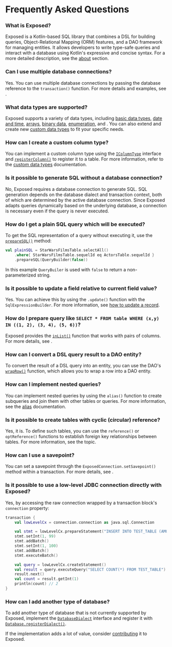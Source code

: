 # Frequently Asked Questions

### What is Exposed?

Exposed is a Kotlin-based SQL library that combines a DSL for building queries, Object-Relational Mapping (ORM) 
features, and a DAO framework for managing entities. It allows developers to write type-safe queries and interact 
with a database using Kotlin's expressive and concise syntax.
For a more detailed description, see the [about](About.topic) section.

### Can I use multiple database connections?

Yes. You can use multiple database connections by passing the database reference to the `transaction()` function.
For more details and examples, see [](Transactions.md#working-with-multiple-databases).

### What data types are supported?

Exposed supports a variety of data types, including [basic data types](Numeric-Boolean-String-Types.topic),
[date and time](Date-and-time-types.topic), [arrays](Array-types.topic), [binary data](Binary-types.topic),
[enumeration](Enumeration-types.topic), and [](JSON-And-JSONB-types.topic). You can also extend and create new
[custom data types](Custom-data-types.topic) to fit your specific needs.

### How can I create a custom column type?

You can implement a custom column type using the
[`IColumnType`](https://jetbrains.github.io/Exposed/api/exposed-core/org.jetbrains.exposed.v1.core/-i-column-type/index.html)
interface and
[`registerColumn()`](https://jetbrains.github.io/Exposed/api/exposed-core/org.jetbrains.exposed.v1.core/-table/register-column.html)
to register it to a table. For more information, refer to the [custom data types](Custom-data-types.topic) documentation.

### Is it possible to generate SQL without a database connection?

No, Exposed requires a database connection to generate SQL.
SQL generation depends on the database dialect and transaction context, both of which are determined by the active 
database connection. Since Exposed adapts queries dynamically based on the underlying database, a connection is
necessary even if the query is never executed.

### How do I get a plain SQL query which will be executed?

To get the SQL representation of a query without executing it, use the
[`prepareSQL()`](https://jetbrains.github.io/Exposed/api/exposed-core/org.jetbrains.exposed.v1.core/-abstract-query/prepare-s-q-l.html)
method:

```kotlin
val plainSQL = StarWarsFilmsTable.selectAll()
    .where{ StarWarsFilmsTable.sequelId eq ActorsTable.sequelId }
    .prepareSQL(QueryBuilder(false))
```
In this example `QueryBuiler` is used with `false` to return a non-parameterized string.

### Is it possible to update a field relative to current field value?

Yes. You can achieve this by using the `.update()` function with the `SqlExpressionBuilder`. For more information, see
[how to update a record](DSL-CRUD-operations.topic#update-record).

### How do I prepare query like `SELECT * FROM table WHERE (x,y) IN ((1, 2), (3, 4), (5, 6))`?

Exposed provides the
[`inList()`](https://jetbrains.github.io/Exposed/api/exposed-core/org.jetbrains.exposed.v1.core/-i-sql-expression-builder/in-list.html)
function that works with pairs of columns. For more details, see
[](DSL-Querying-data.topic#collection-condition-pairs-or-triples).

### How can I convert a DSL query result to a DAO entity?

To convert the result of a DSL query into an entity, you can use the DAO's
[`wrapRow()`](https://jetbrains.github.io/Exposed/api/exposed-dao/org.jetbrains.exposed.v1.dao/-entity-class/wrap-row.html)
function, which allows you to wrap a row into a DAO entity.

### How can I implement nested queries?

You can implement nested queries by using the `alias()` function to create subqueries and join them with other tables
or queries. For more information, see the [alias](DSL-Querying-data.topic#alias) documentation.

### Is it possible to create tables with cyclic (circular) reference?

Yes, it is. To define such tables, you can use the `reference()` or `optReference()` functions to establish foreign key 
relationships between tables. For more information, see the [](DAO-Relationships.topic) topic.

### How can I use a savepoint?

You can set a savepoint through the `ExposedConnection.setSavepoint()` method within a transaction. For more details,
see [](Transactions.md#using-savepoints).

### Is it possible to use a low-level JDBC connection directly with Exposed?

Yes, by accessing the raw connection wrapped by a transaction block's `connection` property:

```Kotlin
transaction {
    val lowLevelCx = connection.connection as java.sql.Connection

    val stmt = lowLevelCx.prepareStatement("INSERT INTO TEST_TABLE (AMOUNT) VALUES (?)")
    stmt.setInt(1, 99)
    stmt.addBatch()
    stmt.setInt(1, 100)
    stmt.addBatch()
    stmt.executeBatch()

    val query = lowLevelCx.createStatement()
    val result = query.executeQuery("SELECT COUNT(*) FROM TEST_TABLE")
    result.next()
    val count = result.getInt(1)
    println(count) // 2
}
```

### How can I add another type of database?

To add another type of database that is not currently supported by Exposed, implement the
[`DatabaseDialect`](https://jetbrains.github.io/Exposed/api/exposed-core/org.jetbrains.exposed.v1.sql.vendors/-database-dialect/index.html)
interface and register it with
[`Database.registerDialect()`](https://jetbrains.github.io/Exposed/api/exposed-core/org.jetbrains.exposed.v1.core/-database/-companion/register-dialect.html).

If the implementation adds a lot of value, consider [contributing](Contributing.md) it to Exposed.
